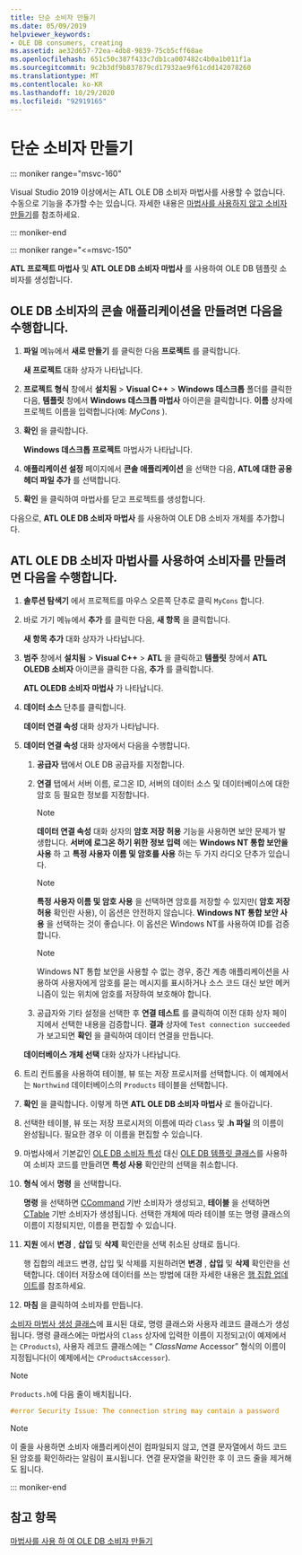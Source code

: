 ```yaml
---
title: 단순 소비자 만들기
ms.date: 05/09/2019
helpviewer_keywords:
- OLE DB consumers, creating
ms.assetid: ae32d657-72ea-4db8-9839-75cb5cff68ae
ms.openlocfilehash: 651c50c387f433c7db1ca007482c4b0a1b011f1a
ms.sourcegitcommit: 9c2b3df9b837879cd17932ae9f61cdd142078260
ms.translationtype: MT
ms.contentlocale: ko-KR
ms.lasthandoff: 10/29/2020
ms.locfileid: "92919165"
---
```

# <a name="creating-a-simple-consumer"></a>단순 소비자 만들기

::: moniker range="msvc-160"

Visual Studio 2019 이상에서는 ATL OLE DB 소비자 마법사를 사용할 수 없습니다. 수동으로 기능을 추가할 수는 있습니다. 자세한 내용은 [마법사를 사용하지 않고 소비자 만들기](creating-a-consumer-without-using-a-wizard.md)를 참조하세요.

::: moniker-end

::: moniker range="<=msvc-150"

**ATL 프로젝트 마법사** 및 **ATL OLE DB 소비자 마법사** 를 사용하여 OLE DB 템플릿 소비자를 생성합니다.

## <a name="to-create-a-console-application-for-an-ole-db-consumer"></a>OLE DB 소비자의 콘솔 애플리케이션을 만들려면 다음을 수행합니다.

1. **파일** 메뉴에서 **새로 만들기** 를 클릭한 다음 **프로젝트** 를 클릭합니다.

   **새 프로젝트** 대화 상자가 나타납니다.

1. **프로젝트 형식** 창에서 **설치됨** > **Visual C++** > **Windows 데스크톱** 폴더를 클릭한 다음, **템플릿** 창에서 **Windows 데스크톱 마법사** 아이콘을 클릭합니다. **이름** 상자에 프로젝트 이름을 입력합니다(예: *MyCons* ).

1. **확인** 을 클릭합니다.

   **Windows 데스크톱 프로젝트** 마법사가 나타납니다.

1. **애플리케이션 설정** 페이지에서 **콘솔 애플리케이션** 을 선택한 다음, **ATL에 대한 공용 헤더 파일 추가** 를 선택합니다.

1. **확인** 을 클릭하여 마법사를 닫고 프로젝트를 생성합니다.

다음으로, **ATL OLE DB 소비자 마법사** 를 사용하여 OLE DB 소비자 개체를 추가합니다.

## <a name="to-create-a-consumer-with-the-atl-ole-db-consumer-wizard"></a>ATL OLE DB 소비자 마법사를 사용하여 소비자를 만들려면 다음을 수행합니다.

1. **솔루션 탐색기** 에서 프로젝트를 마우스 오른쪽 단추로 클릭 `MyCons` 합니다.

1. 바로 가기 메뉴에서 **추가** 를 클릭한 다음, **새 항목** 을 클릭합니다.

   **새 항목 추가** 대화 상자가 나타납니다.

1. **범주** 창에서 **설치됨** > **Visual C++** > **ATL** 을 클릭하고 **템플릿** 창에서 **ATL OLEDB 소비자** 아이콘을 클릭한 다음, **추가** 를 클릭합니다.

   **ATL OLEDB 소비자 마법사** 가 나타납니다.

1. **데이터 소스** 단추를 클릭합니다.

   **데이터 연결 속성** 대화 상자가 나타납니다.

1. **데이터 연결 속성** 대화 상자에서 다음을 수행합니다.

   1. **공급자** 탭에서 OLE DB 공급자를 지정합니다.

   1. **연결** 탭에서 서버 이름, 로그온 ID, 서버의 데이터 소스 및 데이터베이스에 대한 암호 등 필요한 정보를 지정합니다.

      > [!NOTE]
      > **데이터 연결 속성** 대화 상자의 **암호 저장 허용** 기능을 사용하면 보안 문제가 발생합니다. **서버에 로그온 하기 위한 정보 입력** 에는 **Windows NT 통합 보안을 사용** 하 고 **특정 사용자 이름 및 암호를 사용** 하는 두 가지 라디오 단추가 있습니다.

      > [!NOTE]
      > **특정 사용자 이름 및 암호 사용** 을 선택하면 암호를 저장할 수 있지만( **암호 저장 허용** 확인란 사용), 이 옵션은 안전하지 않습니다. **Windows NT 통합 보안 사용** 을 선택하는 것이 좋습니다. 이 옵션은 Windows NT를 사용하여 ID를 검증합니다.

      > [!NOTE]
      > Windows NT 통합 보안을 사용할 수 없는 경우, 중간 계층 애플리케이션을 사용하여 사용자에게 암호를 묻는 메시지를 표시하거나 소스 코드 대신 보안 메커니즘이 있는 위치에 암호를 저장하여 보호해야 합니다.

   1. 공급자와 기타 설정을 선택한 후 **연결 테스트** 를 클릭하여 이전 대화 상자 페이지에서 선택한 내용을 검증합니다. **결과** 상자에 `Test connection succeeded`가 보고되면 **확인** 을 클릭하여 데이터 연결을 만듭니다.

   **데이터베이스 개체 선택** 대화 상자가 나타납니다.

1. 트리 컨트롤을 사용하여 테이블, 뷰 또는 저장 프로시저를 선택합니다. 이 예제에서는 `Northwind` 데이터베이스의 `Products` 테이블을 선택합니다.

1. **확인** 을 클릭합니다. 이렇게 하면 **ATL OLE DB 소비자 마법사** 로 돌아갑니다.

1. 선택한 테이블, 뷰 또는 저장 프로시저의 이름에 따라 `Class` 및 **.h 파일** 의 이름이 완성됩니다. 필요한 경우 이 이름을 편집할 수 있습니다.

1. 마법사에서 기본값인 [OLE DB 소비자 특성](../../windows/attributes/ole-db-consumer-attributes.md) 대신 [OLE DB 템플릿 클래스](../../data/oledb/ole-db-consumer-templates-reference.md)를 사용하여 소비자 코드를 만들려면 **특성 사용** 확인란의 선택을 취소합니다.

1. **형식** 에서 **명령** 을 선택합니다.

   **명령** 을 선택하면 [CCommand](../../data/oledb/ccommand-class.md) 기반 소비자가 생성되고, **테이블** 을 선택하면 [CTable](../../data/oledb/ctable-class.md) 기반 소비자가 생성됩니다. 선택한 개체에 따라 테이블 또는 명령 클래스의 이름이 지정되지만, 이름을 편집할 수 있습니다.

1. **지원** 에서 **변경** , **삽입** 및 **삭제** 확인란을 선택 취소된 상태로 둡니다.

   행 집합의 레코드 변경, 삽입 및 삭제를 지원하려면 **변경** , **삽입** 및 **삭제** 확인란을 선택합니다. 데이터 저장소에 데이터를 쓰는 방법에 대한 자세한 내용은 [행 집합 업데이트](../../data/oledb/updating-rowsets.md)를 참조하세요.

1. **마침** 을 클릭하여 소비자를 만듭니다.

[소비자 마법사 생성 클래스](../../data/oledb/consumer-wizard-generated-classes.md)에 표시된 대로, 명령 클래스와 사용자 레코드 클래스가 생성됩니다. 명령 클래스에는 마법사의 `Class` 상자에 입력한 이름이 지정되고(이 예제에서는 `CProducts`), 사용자 레코드 클래스에는 “ *ClassName* Accessor” 형식의 이름이 지정됩니다(이 예제에서는 `CProductsAccessor`).

> [!NOTE]
> `Products.h`에 다음 줄이 배치됩니다.

```cpp
#error Security Issue: The connection string may contain a password
```

> [!NOTE]
> 이 줄을 사용하면 소비자 애플리케이션이 컴파일되지 않고, 연결 문자열에서 하드 코드된 암호를 확인하라는 알림이 표시됩니다. 연결 문자열을 확인한 후 이 코드 줄을 제거해도 됩니다.

::: moniker-end

## <a name="see-also"></a>참고 항목

[마법사를 사용 하 여 OLE DB 소비자 만들기](../../data/oledb/creating-an-ole-db-consumer-using-a-wizard.md)
